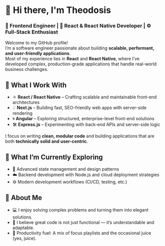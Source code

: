 
# 👋  Hi there, I'm Theodosis

### 🚀 Frontend Engineer | 📱 React & React Native Developer | ⚙️ Full-Stack Enthusiast

Welcome to my GitHub profile!  
I’m a software engineer passionate about building **scalable, performant, and user-friendly applications**.  
Most of my experience lies in **React** and **React Native**, where I’ve developed complex, production-grade applications that handle real-world business challenges.


## 🧠 What I Work With

- ⚛️ **React / React Native** – Crafting scalable and maintainable front-end architectures  
- 💡 **Next.js** – Building fast, SEO-friendly web apps with server-side rendering  
- 🌀 **Angular** – Exploring structured, enterprise-level front-end solutions  
- 🛠️ **Express.js** – Experimenting with back-end APIs and server-side logic  

I focus on writing **clean, modular code** and building applications that are both **technically solid and user-centric**.


## 🌱 What I’m Currently Exploring

- 🧩 Advanced state management and design patterns  
- ☁️ Backend development with Node.js and cloud deployment strategies  
- ⚙️ Modern development workflows (CI/CD, testing, etc.)


## 💬 About Me

- 💻 I enjoy solving complex problems and turning them into elegant solutions.  
- 🧠 I believe great code is not just functional — it’s understandable and adaptable.  
- 🧃 Productivity fuel: A mix of focus playlists and the occasional juice (yes, juice).  


